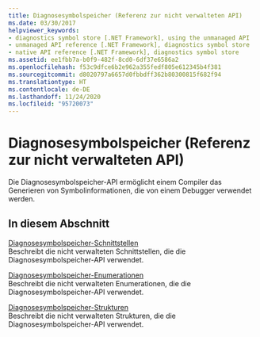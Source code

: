 ```yaml
---
title: Diagnosesymbolspeicher (Referenz zur nicht verwalteten API)
ms.date: 03/30/2017
helpviewer_keywords:
- diagnostics symbol store [.NET Framework], using the unmanaged API
- unmanaged API reference [.NET Framework], diagnostics symbol store
- native API reference [.NET Framework], diagnostics symbol store
ms.assetid: ee1fbb7a-b0f9-482f-8cd0-6df37e6586a2
ms.openlocfilehash: f53c9dfce6b2e962a355fedf805e612345b4f381
ms.sourcegitcommit: d8020797a6657d0fbbdff362b80300815f682f94
ms.translationtype: HT
ms.contentlocale: de-DE
ms.lasthandoff: 11/24/2020
ms.locfileid: "95720073"
---
```

# <a name="diagnostics-symbol-store-unmanaged-api-reference"></a>Diagnosesymbolspeicher (Referenz zur nicht verwalteten API)

Die Diagnosesymbolspeicher-API ermöglicht einem Compiler das Generieren von Symbolinformationen, die von einem Debugger verwendet werden.  
  
## <a name="in-this-section"></a>In diesem Abschnitt  

 [Diagnosesymbolspeicher-Schnittstellen](diagnostics-symbol-store-interfaces.md)  
 Beschreibt die nicht verwalteten Schnittstellen, die die Diagnosesymbolspeicher-API verwendet.  
  
 [Diagnosesymbolspeicher-Enumerationen](diagnostics-symbol-store-enumerations.md)  
 Beschreibt die nicht verwalteten Enumerationen, die die Diagnosesymbolspeicher-API verwendet.  
  
 [Diagnosesymbolspeicher-Strukturen](diagnostics-symbol-store-structures.md)  
 Beschreibt die nicht verwalteten Strukturen, die die Diagnosesymbolspeicher-API verwendet.

